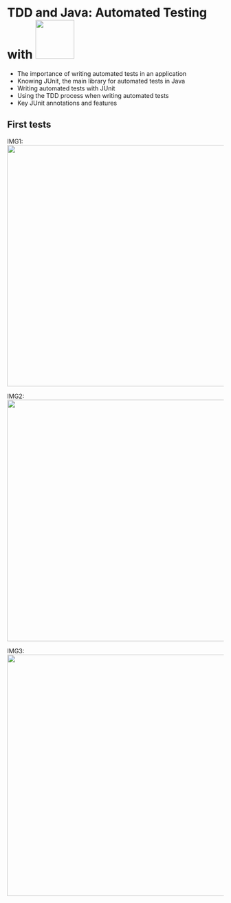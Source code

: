 # TDD and Java: Automated Testing with <img src="https://junit.org/junit4/images/junit-logo.png" width="90">

* The importance of writing automated tests in an application
* Knowing JUnit, the main library for automated tests in Java
* Writing automated tests with JUnit
* Using the TDD process when writing automated tests
* Key JUnit annotations and features

## First tests
IMG1: <img src="https://i.imgur.com/aYkE04j.png" width="560">

IMG2: <img src="https://i.imgur.com/DfBHKPX.png" width="560">

IMG3: <img src="https://i.imgur.com/xH2dL3V.png" width="560">
